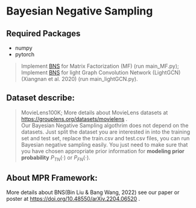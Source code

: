 # Bayesian Negative Sampling

## Required Packages
- numpy
- pytorch
>Implement [BNS](https://doi.org/10.48550/arXiv.2204.06520) for Matrix Factorization (MF) (run main_MF.py); <br>
>Implement [BNS](https://doi.org/10.48550/arXiv.2204.06520) for light Graph Convolution Network (LightGCN) (Xiangnan et al. 2020) (run main_lightGCN.py).

## Dataset describe: 
>MovieLens100K; More details about MovieLens datasets at https://grouplens.org/datasets/movielens .<br>
>Our Bayesian Negative Sampling algothrim does not depend on the datasets. Just split the dataset you are interested in into the training set and test set, replace the train.csv and test.csv files, you can run Bayesian negative sampling easily. You just need to make sure that you have chosen appropriate prior information for **modeling prior probability** $P_{TN}(\cdot)$ or $P_{FN}(\cdot)$.

## About MPR Framework:
More details about BNS(Bin Liu & Bang Wang, 2022) see our paper or poster at https://doi.org/10.48550/arXiv.2204.06520 .
